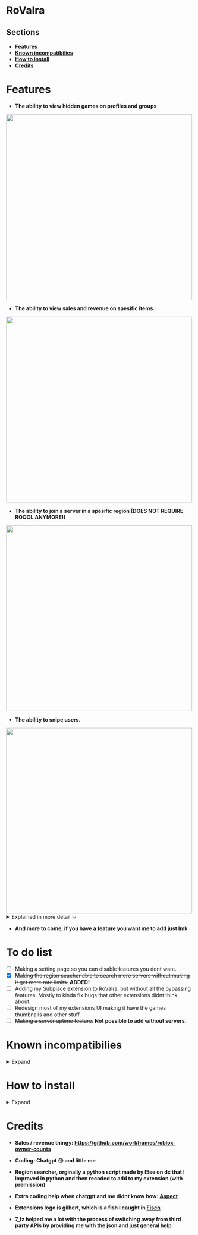 # RoValra
## Sections
- [**Features**](https://github.com/NotValra/RoValra?tab=readme-ov-file#features)
- [**Known incompatibilies**](https://github.com/NotValra/RoValra?tab=readme-ov-file#known-incompatibilies)
- [**How to install**](https://github.com/NotValra/RoValra?tab=readme-ov-file#how-to-install)
- [**Credits**](https://github.com/NotValra/RoValra?tab=readme-ov-file#credits) 

# Features
- **The ability to view hidden games on profiles and groups**
  
<img src="https://github.com/user-attachments/assets/33f304cd-fbc2-4994-9f79-8ae5e6f238ec" width="500">

- **The ability to view sales and revenue on spesific items.**

<img src="https://github.com/user-attachments/assets/4b919c15-a7d2-4e91-9e17-2813b1d97407" width="500">

- **The ability to join a server in a spesific region (DOES NOT REQUIRE ROQOL ANYMORE!)**

<img src="https://github.com/user-attachments/assets/0e62016c-04dc-494c-b2be-5f07a886362c" width="500">

- **The ability to snipe users.**
<img src="https://github.com/user-attachments/assets/7fda76de-8b4c-4647-b9a1-8d5cc56bf2e2" width="500">
<details>
  <summary>Explained in more detail ↓</summary>
  
  - Basically this feature allows you to join anyone with their joins on or whose on ur friends list instantly.
  
  - lets say for example you wanna join someone whose streaming a game with viewers, you could just use the snipe feature, and you would almost instantly join (Depending on your pc ofc)
  - Confirmed to work with popular peoeple like kreekcraft.
</details>





- **And more to come, if you have a feature you want me to add just lmk**

# To do list
- [ ] Making a setting page so you can disable features you dont want.
- [x] ~~Making the region seacher able to search more servers without making it get more rate limits.~~ **ADDED!**
- [ ] Adding my Subplace extension to RoValra, but without all the bypassing features. Mostly to kinda fix bugs that other extensions didnt think about.
- [ ] Redesign most of my extensions UI making it have the games thumbnails and other stuff. 
- [ ] ~~Making a server uptime feature.~~ **Not possible to add without servers.**

# Known incompatibilies
<details>
  <summary>Expand</summary>
  
- **The extension is unable to show the hidden games of groups if you use [RoSeal](https://chromewebstore.google.com/detail/roseal-augmented-roblox-e/hfjngafpndganmdggnapblamgbfjhnof?hl=en) with the "Seamless navigation of communities" setting on.**

- **Some servers might not show like France**
- 
- **If you are located in the US the Best Ping button wont work. Dw there is a warning if you press it just in case**
</details>


# How to install

<details>
  <summary>Expand</summary>

- Enable developer mode on your browser of choice.
![image](https://github.com/user-attachments/assets/301ab762-7b3b-4f5f-9eb0-9e7699212546)
- Unzip the file in [releases](https://github.com/NotValra/Hidden-Games/releases/tag/Release)
- Import the unzipped folder into your browser. Ensure that you import the folder that contains direct access to background.js, content.js and manifest.json etc.
![image](https://github.com/user-attachments/assets/2b238201-c297-4106-a5ad-6db4c9259dc6)
</details>

# Credits
- **Sales / revenue thingy: https://github.com/workframes/roblox-owner-counts**

- **Coding: Chatgpt 😘 and little me**

- **Region searcher, orginally a python script made by l5se on dc that I improved in python and then recoded to add to my extension (with premission)**

- **Extra coding help when chatgpt and me didnt know how: [Aspect](https://github.com/Aspectise)**
  
- **Extensions logo is gilbert, which is a fish I caught in [Fisch](https://www.roblox.com/games/16732694052/Fisch)**
- **7_lz helped me a lot with the process of switching away from third party APIs by providing me with the json and just general help**

